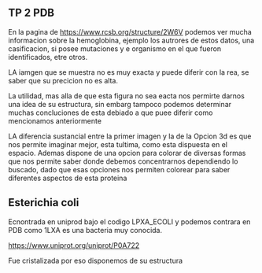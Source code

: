 ## TP 2 PDB

En la pagina de https://www.rcsb.org/structure/2W6V podemos ver mucha informacion sobre la hemoglobina, ejemplo los autrores de estos datos, una casificacion, si posee mutaciones y e organismo en el que fueron identificados, etre otros.

LA iamgen que se muestra no es muy exacta y puede diferir con la rea, se saber que su precicion no es alta.

La utilidad, mas alla de que esta figura no sea eacta nos permirte darnos una idea de su estructura, sin embarg tampoco podemos determinar muchas concluciones de esta debiado a que puee diferir como mencionamos anteriormente

LA diferencia sustancial entre la primer imagen y la de la Opcion 3d es que nos permite imaginar mejor, esta tultima, como esta dispuesta en el espacio. Ademas dispone de una opcion para colorar de diversas formas que nos permite saber donde debemos concentrarnos dependiendo lo buscado, dado que esas opciones nos permiten colorear para saber diferentes aspectos de esta proteina

## Esterichia coli

Ecnontrada en uniprod bajo el codigo LPXA_ECOLI y podemos contrara en PDB como 1LXA es una bacteria muy conocida.

https://www.uniprot.org/uniprot/P0A722

Fue cristalizada por eso disponemos de su estructura
